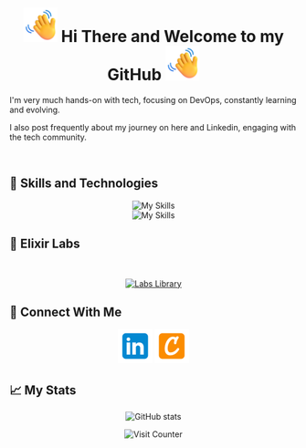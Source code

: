 
<div align="center">
  
<h1> <img src="https://raw.githubusercontent.com/JunedConnect/JunedConnect/main/images/Waving%20Hand.png" alt="Waving Hand" width="60" height="60" />  Hi There and Welcome to my GitHub <img src="https://raw.githubusercontent.com/JunedConnect/JunedConnect/main/images/Waving%20Hand.png" alt="Waving Hand" width="60" height="60" /> </h1>


</div>

<p>I'm very much hands-on with tech, focusing on DevOps, constantly learning and evolving.</p>
<p>I also post frequently about my journey on here and Linkedin, engaging with the tech community.</p>

<br>

<h2>🧰 Skills and Technologies</h2>

<div align="center">

![My Skills](https://skillicons.dev/icons?i=linux,bash,vscode,git,github) \
![My Skills](https://skillicons.dev/icons?i=aws,terraform,docker,kubernetes)

<!-- This is the repo/website that I had used for the icons above : https://skillicons.dev -->

</div>

<h2>🧪 Elixir Labs</h2>

<br>

<div align="center">
  
[![Labs Library](https://img.shields.io/badge/Labs%20Library-58CC02?style=for-the-badge&logo=accenture&logoColor=white)](https://github.com/JunedConnect/labs-library)

<!-- [![DevOps](https://img.shields.io/badge/DevOps%20Journey-b603fc?style=for-the-badge&logo=accenture&logoColor=white)](https://github.com/JunedConnect/devops-journey) -->


</div>


<h2>🔗 Connect With Me</h2>
<div align="center">
<a href="https://www.linkedin.com/in/juned-connect/"><img src="https://raw.githubusercontent.com/JunedConnect/JunedConnect/main/images/linkedin-480.png" alt="LinkedIn Badge" width="60"/></a>
<a href="https://www.credly.com/users/juned-ahmed.cbc69ec9"><img src="https://raw.githubusercontent.com/JunedConnect/JunedConnect/main/images/credly-480.png" alt="Credly Badge" width="60"/></a>
</div>

<!-- This is the repo that I had used for the icons above : https://github.com/alexandresanlim/Badges4-README.md-Profile -->

<h2>📈 My Stats</h2>

<div align="center">
  
![GitHub stats](https://github-readme-stats.vercel.app/api?username=junedconnect)

![Visit Counter](https://komarev.com/ghpvc/?username=junedconnect&style=flat-square)

</div>
